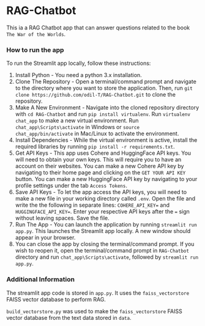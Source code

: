 # RAG-Chatbot

This ia a RAG Chatbot app that can answer questions related to the book `The War of the Worlds`.

### How to run the app
To run the Streamlit app locally, follow these instructions:

1. Install Python - You need a python 3.x installation.
2. Clone The Repository - Open a terminal/command prompt and navigate to the directory where you want to store the application. Then, run `git clone https://github.com/odil-T/RAG-Chatbot.git` to clone the repository.
3. Make A New Environment - Navigate into the cloned repository directory with `cd RAG-Chatbot` and run `pip install virtualenv`. Run `virtualenv chat_app` to make a new virtual environment. Run `chat_app\Scripts\activate` in Windows or `source chat_app/bin/activate` in Mac/Linux to activate the environment.
5. Install Dependencies - While the virtual environment is active, install the required libraries by running `pip install -r requirements.txt`.
6. Get API Keys - This app uses Cohere and HuggingFace API keys. You will need to obtain your own keys. This will require you to have an account on their websites. You can make a new Cohere API key by navigating to their home page and clicking on the `GET YOUR API KEY` button. You can make a new HuggingFace API key by navigating to your profile settings under the tab `Access Tokens`.
7. Save API Keys - To let the app access the API keys, you will need to make a new file in your working directory called `.env`. Open the file and write the the following in separate lines: `COHERE_API_KEY=` and `HUGGINGFACE_API_KEY=`. Enter your respective API keys after the `=` sign without leaving spaces. Save the file.
8. Run The App - You can launch the application by running `streamlit run app.py`. This launches the Streamlit app locally. A new window should appear in your browser.
9. You can close the app by closing the terminal/command prompt. If you wish to reopen it, open the terminal/command prompt in `RAG-Chatbot` directory and run `chat_app\Scripts\activate`, followed by `streamlit run app.py`. 

### Additional Information

The streamlit app code is stored in `app.py`. It uses the `faiss_vectorstore` FAISS vector database to perform RAG.

`build_vectorstore.py` was used to make the `faiss_vectorstore` FAISS vector database from the text data stored in `data`.
